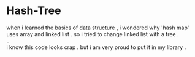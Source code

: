 # Hash-Tree

when i learned the basics of data structure , i wondered why 'hash map' uses array and linked list .
so i tried to change linked list with a tree . <br />
.. <br />
i know this code looks crap . but i am very proud to put it in my library .
